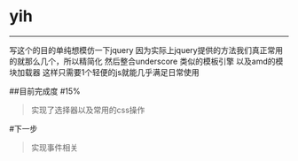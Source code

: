 # yih
******
写这个的目的单纯想模仿一下jquery
因为实际上jquery提供的方法我们真正常用的就那么几个，所以精简化
然后整合underscore 类似的模板引擎
以及amd的模块加载器
这样只需要1个轻便的js就能几乎满足日常使用

##目前完成度
#15%
>实现了选择器以及常用的css操作


#下一步
>实现事件相关
